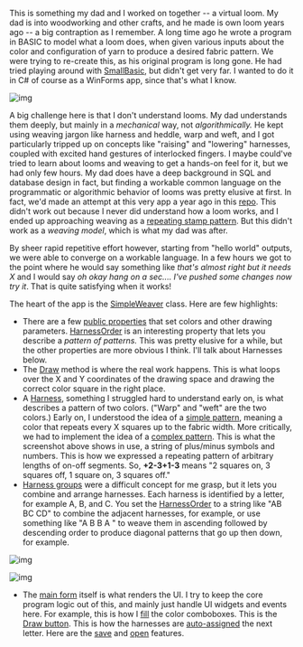 This is something my dad and I worked on together -- a virtual loom. My dad is into woodworking and other crafts, and he made is own loom years ago -- a big contraption as I remember. A long time ago he wrote a program in BASIC to model what a loom does, when given various inputs about the color and configuration of yarn to produce a desired fabric pattern. We were trying to re-create this, as his original program is long gone. He had tried playing around with [SmallBasic](https://smallbasic-publicwebsite.azurewebsites.net), but didn't get very far. I wanted to do it in C# of course as a WinForms app, since that's what I know.

![img](https://github.com/adamosoftware/Loomer/blob/master/herringbone.png)

A big challenge here is that I don't understand looms. My dad understands them deeply, but mainly in a *mechanical* way, not *algorithmically.* He kept using weaving jargon like harness and heddle, warp and weft, and I got particularly tripped up on concepts like "raising" and "lowering" harnesses, coupled with excited hand gestures of interlocked fingers. I maybe could've tried to learn about looms and weaving to get a hands-on feel for it, but we had only few hours. My dad does have a deep background in SQL and database design in fact, but finding a workable common language on the programmatic or algorithmic behavior of looms was pretty elusive at first. In fact, we'd made an attempt at this very app a year ago in this [repo](https://github.com/adamosoftware/Loom). This didn't work out because I never did understand how a loom works, and I ended up approaching weaving as a [repeating stamp pattern](https://github.com/adamosoftware/Loom/blob/master/Loom/Stamp.cs). But this didn't work as a *weaving model*, which is what my dad was after.

By sheer rapid repetitive effort however, starting from "hello world" outputs, we were able to converge on a workable language. In a few hours we got to the point where he would say something like *that's almost right but it needs X* and I would say *oh okay hang on a sec.... I've pushed some changes now try it*. That is quite satisfying when it works!

The heart of the app is the [SimpleWeaver](https://github.com/adamosoftware/Loomer/blob/master/Loomer/SimpleWeaver.cs) class. Here are few highlights:
- There are a few [public properties](https://github.com/adamosoftware/Loomer/blob/master/Loomer/SimpleWeaver.cs#L16..L23) that set colors and other drawing parameters. [HarnessOrder](https://github.com/adamosoftware/Loomer/blob/master/Loomer/SimpleWeaver.cs#L22) is an interesting property that lets you describe a *pattern of patterns.* This was pretty elusive for a while, but the other properties are more obvious I think. I'll talk about Harnesses below.
- The [Draw](https://github.com/adamosoftware/Loomer/blob/master/Loomer/SimpleWeaver.cs#L27) method is where the real work happens. This is what loops over the X and Y coordinates of the drawing space and drawing the correct color square in the right place.
- A [Harness](https://github.com/adamosoftware/Loomer/blob/master/Loomer/SimpleWeaver.cs#L164), something I struggled hard to understand early on, is what describes a pattern of two colors. ("Warp" and "weft" are the two colors.) Early on, I understood the idea of a [simple pattern](https://github.com/adamosoftware/Loomer/blob/master/Loomer/SimpleWeaver.cs#L220), meaning a color that repeats every X squares up to the fabric width. More critically, we had to implement the idea of a [complex pattern](https://github.com/adamosoftware/Loomer/blob/master/Loomer/SimpleWeaver.cs#L187). This is what the screenshot above shows in use, a string of plus/minus symbols and numbers. This is how we expressed a repeating pattern of arbitrary lengths of on-off segments. So, **+2-3+1-3** means "2 squares on, 3 squares off, 1 square on, 3 squares off."
- [Harness groups](https://github.com/adamosoftware/Loomer/blob/master/Loomer/SimpleWeaver.cs#L90) were a difficult concept for me grasp, but it lets you combine and arrange harnesses. Each harness is identified by a letter, for example A, B, and C. You set the [HarnessOrder](https://github.com/adamosoftware/Loomer/blob/master/Loomer/SimpleWeaver.cs#L22) to a string like "AB BC CD" to combine the adjacent harnesses, for example, or use something like "A B B A " to weave them in ascending followed by descending order to produce diagonal patterns that go up then down, for example.

![img](https://github.com/adamosoftware/Loomer/blob/master/harness-order1.png)

![img](https://github.com/adamosoftware/Loomer/blob/master/harness-order2.png)

- The [main form](https://github.com/adamosoftware/Loomer/blob/master/Loomer/frmMain.cs) itself is what renders the UI. I try to keep the core program logic out of this, and mainly just handle UI widgets and events here. For example, this is how I [fill](https://github.com/adamosoftware/Loomer/blob/master/Loomer/frmMain.cs#L94) the color comboboxes. This is the [Draw button](https://github.com/adamosoftware/Loomer/blob/master/Loomer/frmMain.cs#L106). This is how the harnesses are [auto-assigned](https://github.com/adamosoftware/Loomer/blob/master/Loomer/frmMain.cs#L139) the next letter. Here are the [save](https://github.com/adamosoftware/Loomer/blob/master/Loomer/frmMain.cs#L144) and [open](https://github.com/adamosoftware/Loomer/blob/master/Loomer/frmMain.cs#L163) features.
